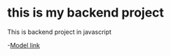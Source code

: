 # this is my backend project

This is backend project in javascript

-[Model link](https://app.eraser.io/workspace/YtPqZ1VogxGy1jzIDkzj)

